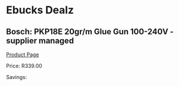 
# Ebucks Dealz
## Bosch: PKP18E 20gr/m Glue Gun 100-240V - supplier managed
[Product Page](https://www.ebucks.com/web/shop/productSelected.do?prodId=349618270&catId=717342768)

Price: R339.00

Savings: 


	